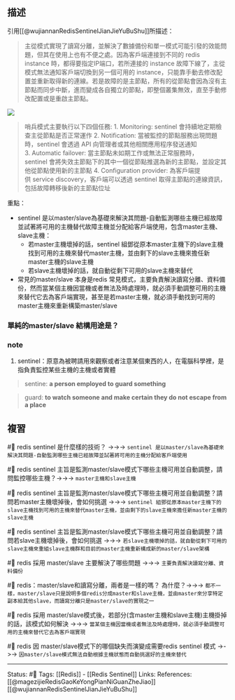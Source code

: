 ## 描述

引用[[@wujiannanRedisSentinelJianJieYuBuShu]]所描述：
> 主從模式實現了讀寫分離，並解決了數據備份和單一模式可能引發的效能問題，但其在使用上也有不便之處。因為客戶端連接到不同的 redis instance 時，都得要指定IP端口，若所連接的 instance 故障下線了，主從模式無法通知客戶端切換到另一個可用的 instance，只能靠手動去修改配置並重新取得新的連線。若是故障的是主節點，所有的從節點會因為沒有主節點而同步中斷，進而變成各自獨立的節點，即整個叢集無效，直至手動修改配置或是重啟主節點。

![](https://www.tpisoftware.com/tpu/File/html/202009/20200918141416/images/20200917173700.png)

> 哨兵模式主要執行以下四個任務:
> 1. Monitoring: sentinel 會持續地定期檢查主從節點是否正常運作
> 2. Notification: 當被監控的節點服務出現問題時，sentinel 會透過 API 向管理者或其他相關應用程序發送通知
> 3. Automatic failover: 當主節點未如期工作或無法正常服務時，sentinel 會將失效主節點下的其中一個從節點推選為新的主節點，並設定其他從節點使用新的主節點
> 4. Configuration provider: 為客戶端提供 service discovery，客戶端可以透過 sentinel 取得主節點的連線資訊，包括故障轉移後新的主節點位址

重點：
- sentinel 是以master/slave為基礎來解決其問題-自動監測哪些主機已經故障並試著將可用的主機替代故障主機並分配給客戶端使用，包含master主機、slave主機：
	- 若master主機壞掉的話，sentinel 組鄧從原本master主機下的slave主機找到可用的主機來替代master主機，並由剩下的slave主機來擔任新master主機的slave主機
	- 若slave主機壞掉的話，就自動從剩下可用的slave主機來替代
- 常見的master/slave 本身是redis 常見模式，主要負責解決讀寫分離、資料備份，然而當某個主機因當機或者無法及時處理時，就必須手動調整可用的主機來替代它去為客戶端實現，甚至是若master主機，就必須手動找到可用的master主機來重新構築master/slave

### 單純的master/slave 結構用途是？


### note
1. sentinel：原意為被聘請用來觀察或者注意某個東西的人，在電腦科學裡，是指負責監控某些主機的主機或者實體

> sentine:  **a person employed to guard something**

> guard: **to watch someone and make certain they do not escape from a place**

## 複習
#🧠 redis sentinel 是什麼樣的技術？ ->->-> `sentinel 是以master/slave為基礎來解決其問題-自動監測哪些主機已經故障並試著將可用的主機分配給客戶端使用`
<!--SR:!2024-04-01,405,250-->

#🧠 redis sentinel 主旨是監測master/slave模式下哪些主機可用並自動調整，請問監控哪些主機？->->-> `master主機和slave主機`
<!--SR:!2024-07-01,463,250-->

#🧠 redis sentinel 主旨是監測master/slave模式下哪些主機可用並自動調整？請問若master主機壞掉後，會如何挑選 ->->-> `sentinel 組鄧從原本master主機下的slave主機找到可用的主機來替代master主機，並由剩下的slave主機來擔任新master主機的slave主機`
<!--SR:!2024-06-26,460,250-->

#🧠 redis sentinel 主旨是監測master/slave模式下哪些主機可用並自動調整？請問若slave主機壞掉後，會如何挑選 ->->-> `若slave主機壞掉的話，就自動從剩下可用的slave主機來重組slave主機群和目前的master主機重新構成新的master/slave架構`
<!--SR:!2023-08-12,263,250-->

#🧠 redis 採用 master/slave 主要解決了哪些問題  ->->-> `主要負責解決讀寫分離、資料備份`
<!--SR:!2024-05-22,364,250-->

#🧠 redis：master/slave和讀寫分離，兩者是一樣的嗎？ 為什麼？->->-> `都不一樣，master/slave只是說明多個redis分成master和slave主機，並由master來分享特定副本給其他slave，而讀寫分離只是master/slave的實現之一`
<!--SR:!2023-12-13,270,250-->

#🧠 redis 採用 master/slave模式後，若部分(含master主機和slave主機)主機掛掉的話，該模式如何解決 ->->-> `當某個主機因當機或者無法及時處理時，就必須手動調整可用的主機來替代它去為客戶端實現`
<!--SR:!2023-10-20,305,250-->

#🧠 redis 因 master/slave模式下的哪個缺失而演變成需要redis sentinel 模式  ->->-> `因master/slave模式無法自動根據主機狀態而自動挑選好的主機來替代`
<!--SR:!2024-04-14,412,250-->

---
Status: #🌱 
Tags:
[[Redis]] - [[Redis Sentinel]]
Links:
References:
[[@magezijieRedisGaoKeYongPianNiGuanZheJiao]]
[[@wujiannanRedisSentinelJianJieYuBuShu]]
